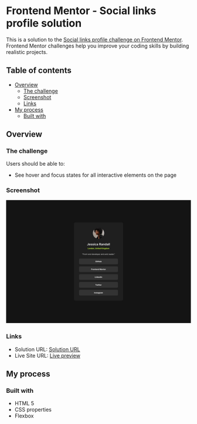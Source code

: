 # Frontend Mentor - Social links profile solution

This is a solution to the [Social links profile challenge on Frontend Mentor](https://www.frontendmentor.io/challenges/social-links-profile-UG32l9m6dQ). Frontend Mentor challenges help you improve your 
coding skills by building realistic projects.

## Table of contents

- [Overview](#overview)
  - [The challenge](#the-challenge)
  - [Screenshot](#screenshot)
  - [Links](#links)
- [My process](#my-process)
  - [Built with](#built-with)

## Overview

### The challenge

Users should be able to:

- See hover and focus states for all interactive elements on the page

### Screenshot

![Screenshot of the project](./design/destkop-design.jpg)

### Links

- Solution URL: [Solution URL](https://github.com/Shady-Mo/Social-Links-Profile)
- Live Site URL: [Live preview](https://shady-mo.github.io/Social-Links-Profile/)

## My process

### Built with

- HTML 5
- CSS properties
- Flexbox
